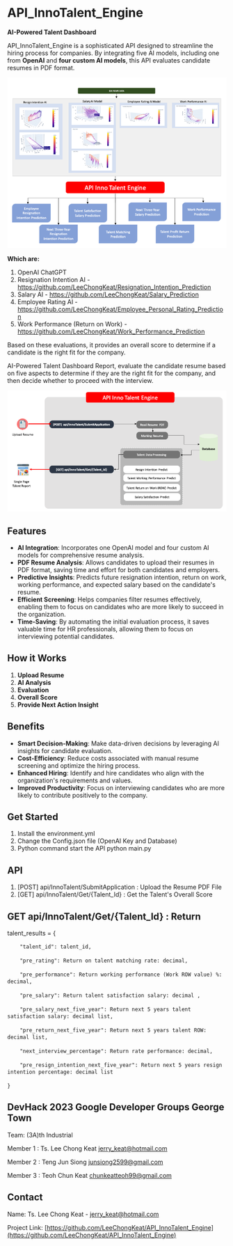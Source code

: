 # API_InnoTalent_Engine

**AI-Powered Talent Dashboard**

API_InnoTalent_Engine is a sophisticated API designed to streamline the hiring process for companies. By integrating five AI models, including one from **OpenAI** and **four custom AI models**, this API evaluates candidate resumes in PDF format. 

![Features](https://github.com/LeeChongKeat/API_InnoTalent_Engine/blob/main/ReadMeImg/features.png)

__Which are:__
1. OpenAI ChatGPT 
2. Resignation Intention AI - https://github.com/LeeChongKeat/Resignation_Intention_Prediction
3. Salary AI - https://github.com/LeeChongKeat/Salary_Prediction
4. Employee Rating AI - https://github.com/LeeChongKeat/Employee_Personal_Rating_Prediction
5. Work Performance (Return on Work) - https://github.com/LeeChongKeat/Work_Performance_Prediction

Based on these evaluations, it provides an overall score to determine if a candidate is the right fit for the company.

AI-Powered Talent Dashboard Report, evaluate the candidate resume based on five aspects to determine if they are the right fit for the company, and then decide whether to proceed with the interview.


![Flow](https://github.com/LeeChongKeat/API_InnoTalent_Engine/blob/main/ReadMeImg/api-flow.png)

## Features
- **AI Integration**: Incorporates one OpenAI model and four custom AI models for comprehensive resume analysis.
- **PDF Resume Analysis**: Allows candidates to upload their resumes in PDF format, saving time and effort for both candidates and employers.
- **Predictive Insights**: Predicts future resignation intention, return on work, working performance, and expected salary based on the candidate's resume.
- **Efficient Screening**: Helps companies filter resumes effectively, enabling them to focus on candidates who are more likely to succeed in the organization.
- **Time-Saving**: By automating the initial evaluation process, it saves valuable time for HR professionals, allowing them to focus on interviewing potential candidates.


## How it Works
1. **Upload Resume**
2. **AI Analysis**
3. **Evaluation**
4. **Overall Score**
5. **Provide Next Action Insight**


## Benefits
- **Smart Decision-Making**: Make data-driven decisions by leveraging AI insights for candidate evaluation.
- **Cost-Efficiency**: Reduce costs associated with manual resume screening and optimize the hiring process.
- **Enhanced Hiring**: Identify and hire candidates who align with the organization's requirements and values.
- **Improved Productivity**: Focus on interviewing candidates who are more likely to contribute positively to the company.


## Get Started
1. Install the environment.yml
2. Change the Config.json file (OpenAI Key and Database)
3. Python command start the API python main.py


## API
1. [POST] api/InnoTalent/SubmitApplication : Upload the Resume PDF File
2. [GET] api/InnoTalent/Get/{Talent_Id} : Get the Talent's Overall Score


## GET api/InnoTalent/Get/{Talent_Id} : Return

talent_results = {

        "talent_id": talent_id,
        
        "pre_rating": Return on talent matching rate: decimal,
        
        "pre_performance": Return working performance (Work ROW value) %: decimal,
        
        "pre_salary": Return talent satisfaction salary: decimal ,
        
        "pre_salary_next_five_year": Return next 5 years talent satisfaction salary: decimal list,
        
        "pre_return_next_five_year": Return next 5 years talent ROW: decimal list,
        
        "next_interview_percentage": Return rate performance: decimal,
        
        "pre_resign_intention_next_five_year": Return next 5 years resign intention percentage: decimal list
        
    }


## DevHack 2023 Google Developer Groups George Town
Team: (3A)th Industrial

Member 1 : Ts. Lee Chong Keat jerry_keat@hotmail.com

Member 2 : Teng Jun Siong junsiong2599@gmail.com

Member 3 : Teoh Chun Keat chunkeatteoh99@gmail.com



## Contact
Name: Ts. Lee Chong Keat - jerry_keat@hotmail.com

Project Link: [https://github.com/LeeChongKeat/API_InnoTalent_Engine](https://github.com/LeeChongKeat/API_InnoTalent_Engine)



